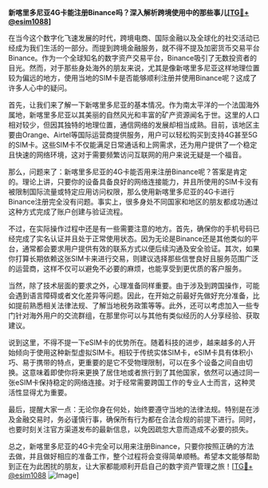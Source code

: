 **新喀里多尼亚4G卡能注册Binance吗？深入解析跨境使用中的那些事儿[[TG💪+ @esim1088](https://t.me/s/esim1088)]**

在当今这个数字化飞速发展的时代，跨境电商、国际金融以及全球化的社交活动已经成为我们生活的一部分。而提到跨境金融服务，就不得不提及加密货币交易平台Binance。作为一个全球知名的数字资产交易平台，Binance吸引了无数投资者的目光。然而，对于那些身处海外的朋友来说，尤其是像新喀里多尼亚这样地理位置较为偏远的地方，使用当地的SIM卡是否能够顺利注册并使用Binance呢？这成了许多人心中的疑问。

首先，让我们来了解一下新喀里多尼亚的基本情况。作为南太平洋的一个法国海外属地，新喀里多尼亚以其美丽的自然风光和丰富的矿产资源闻名于世。这里的人口相对较少，但因其独特的地理位置，通信网络的发展却相当成熟。目前，该地区主要由Orange、Airtel等国际运营商提供服务，用户可以轻松购买到支持4G甚至5G的SIM卡。这些SIM卡不仅能满足日常通话和上网需求，还为用户提供了一个稳定且快速的网络环境，这对于需要频繁访问互联网的用户来说无疑是一个福音。

那么，问题来了：新喀里多尼亚的4G卡能否用来注册Binance呢？答案是肯定的。理论上讲，只要你的设备具备良好的网络连接能力，并且所使用的SIM卡没有被限制国际流量或特定应用访问权限，那么使用新喀里多尼亚的4G卡进行Binance注册完全没有问题。事实上，很多身处不同国家和地区的朋友都成功通过这种方式完成了账户创建与验证流程。

不过，在实际操作过程中还是有一些需要注意的地方。首先，确保你的手机号码已经完成了实名认证并且处于正常使用状态。因为无论是Binance还是其他类似的平台，通常都会要求用户提供有效的联系方式以便后续沟通及安全验证。其次，如果你打算长期依赖这张SIM卡来进行交易，则建议选择那些信誉良好且服务范围广泛的运营商，这样不仅可以避免不必要的麻烦，也能享受到更优质的客户服务。

当然，除了技术层面的要求之外，心理准备同样重要。由于涉及到跨国操作，可能会遇到语言障碍或者文化差异等问题。因此，在开始之前最好先做好充分准备，比如提前熟悉相关法律法规、了解当地税务政策等等。此外，还可以考虑加入一些专门针对海外用户的交流群组，在那里你可以与其他有类似经历的人分享经验、获取建议。

说到这里，不得不提一下eSIM卡的优势所在。随着科技的进步，越来越多的人开始倾向于使用这种新型虚拟SIM卡。相较于传统实体SIM卡，eSIM卡具有体积小巧、易于携带的特点，更重要的是它不受物理限制，可以在多个设备之间自由切换。这意味着即使你将来更换了居住地或者旅行到了其他国家，依然可以通过同一张eSIM卡保持稳定的网络连接。对于经常需要跨国工作的专业人士而言，这种灵活性显得尤为重要。

最后，提醒大家一点：无论你身在何处，始终要遵守当地的法律法规。特别是在涉及金融交易时，务必谨慎行事，确保所有行为都在合法合规的前提下进行。同时，也要时刻关注官方渠道发布的最新信息，以免因疏忽大意而造成不必要的损失。

总之，新喀里多尼亚的4G卡完全可以用来注册Binance，只要你按照正确的方法去做，并且做好相应的准备工作，整个过程将会变得简单顺畅。希望本文能够帮助到正在为此困扰的朋友，让大家都能顺利开启自己的数字资产管理之旅！[[TG💪+ @esim1088](https://t.me/s/esim1088) ![Image](https://i.postimg.cc/4NQfJmqS/Snipaste-2025-05-13-00-14-12.png)]